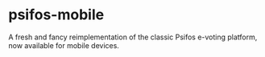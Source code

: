 # psifos-mobile
A fresh and fancy reimplementation of the classic Psifos e-voting platform, now available for mobile devices.
